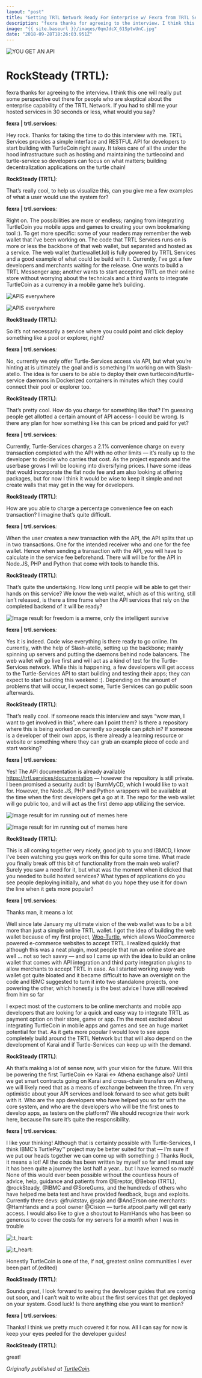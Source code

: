 ```yaml
---
layout: "post"
title: "Getting TRTL Network Ready For Enterprise w/ Fexra from TRTL Services"
description: "fexra thanks for agreeing to the interview. I think this one will really put some perspective out there for people who are skeptical about the enterprise capability of the TRTL Network. If you had to…"
image: "{{ site.baseurl }}/images/0qmJdcX_61SptwUnC.jpg"
date: "2018-09-28T18:26:03.951Z"
---
```


![YOU GET AN API](https://miro.medium.com/max/1240/0*qmJdcX_61SptwUnC.jpg)

# **RockSteady (TRTL)**_:_

fexra thanks for agreeing to the interview. I think this one will really put some perspective out there for people who are skeptical about the enterprise capability of the TRTL Network. If you had to shill me your hosted services in 30 seconds or less, what would you say?

**fexra | trtl.services**_:_

Hey rock. Thanks for taking the time to do this interview with me. TRTL Services provides a simple interface and RESTFUL API for developers to start building with TurtleCoin right away. It takes care of all the under the hood infrastructure such as hosting and maintaining the turtlecoind and turtle-service so developers can focus on what matters; building decentralization applications on the turtle chain!

**RockSteady (TRTL)**_:_

That’s really cool, to help us visualize this, can you give me a few examples of what a user would use the system for?

**fexra | trtl.services**_:_

Right on. The possibilities are more or endless; ranging from integrating TurtleCoin you mobile apps and games to creating your own bookmarking tool :). To get more specific: some of your readers may remember the web wallet that I’ve been working on. The code that TRTL Services runs on is more or less the backbone of that web wallet, but separated and hosted as a service. The web wallet (turtlewallet.lol) is fully powered by TRTL Services and a good example of what could be build with it. Currently, I’ve got a few developers and merchants waiting for the release. One wants to build a TRTL Messenger app; another wants to start accepting TRTL on their online store without worrying about the technicals and a third wants to integrate TurtleCoin as a currency in a mobile game he’s building.

![APIS everywhere](https://miro.medium.com/max/60/0*Ykq6bCDY4ElUc68j?q=20)

![APIS everywhere](https://miro.medium.com/max/1000/0*Ykq6bCDY4ElUc68j)

**RockSteady (TRTL)**_:_

So it’s not necessarily a service where you could point and click deploy something like a pool or explorer, right?

**fexra | trtl.services**_:_

No, currently we only offer Turtle-Services access via API, but what you’re hinting at is ultimately the goal and is something I’m working on with Slash-atello. The idea is for users to be able to deploy their own turtlecoind/turtle-service daemons in Dockerized containers in minutes which they could connect their pool or explorer too.

**RockSteady (TRTL)**_:_

That’s pretty cool. How do you charge for something like that? I’m guessing people get allotted a certain amount of API access- I could be wrong. Is there any plan for how something like this can be priced and paid for yet?

**fexra | trtl.services**_:_

Currently, Turtle-Services charges a 2.1% convenience charge on every transaction completed with the API with no other limits — it’s really up to the developer to decide who carries that cost. As the project expands and the userbase grows I will be looking into diversifying prices. I have some ideas that would incorporate the flat node fee and am also looking at offering packages, but for now I think it would be wise to keep it simple and not create walls that may get in the way for developers.

**RockSteady (TRTL)**_:_

How are you able to charge a percentage convenience fee on each transaction? I imagine that’s quite difficult.

**fexra | trtl.services**_:_

When the user creates a new transaction with the API, the API splits that up in two transactions. One for the intended receiver who and one for the fee wallet. Hence when sending a transaction with the API, you will have to calculate in the service fee beforehand. There will will be for the API in Node.JS, PHP and Python that come with tools to handle this.

**RockSteady (TRTL)**_:_

That’s quite the undertaking. How long until people will be able to get their hands on this service? We know the web wallet, which as of this writing, still isn’t released, is there a time frame when the API services that rely on the completed backend of it will be ready?

![Image result for freedom is a meme, only the intelligent survive](https://miro.medium.com/max/1000/1*i9_8BgHrQREedxmcO4sHTw.png)

**fexra | trtl.services**_:_

Yes it is indeed. Code wise everything is there ready to go online. I’m currently, with the help of Slash-atello, setting up the backbone; mainly spinning up servers and putting the daemons behind node balancers. The web wallet will go live first and will act as a kind of test for the Turtle-Services network. While this is happening, a few developers will get access to the Turtle-Services API to start building and testing their apps; they can expect to start building this weekend :). Depending on the amount of problems that will occur, I expect some, Turtle Services can go public soon afterwards.

**RockSteady (TRTL)**_:_

That’s really cool. If someone reads this interview and says “wow man, I want to get involved in this”, where can I point them? Is there a repository where this is being worked on currently so people can pitch in? If someone is a developer of their own apps, is there already a learning resource or website or something where they can grab an example piece of code and start working?

**fexra | trtl.services**_:_

Yes! The API documentation is already available <https://trtl.services/documentation> — however the repository is still private. I been promised a security audit by IBurnMyCD, which I would like to wait for. However, the Node.JS, PHP and Python wrappers will be available at the time when the first developers get a go at it. The repo for the web wallet will go public too, and will act as the first demo app utilizing the service.

![Image result for im running out of memes here](https://miro.medium.com/max/60/0*QkmoXhsN3hiK-DoW.jpg?q=20)

![Image result for im running out of memes here](https://miro.medium.com/max/950/0*QkmoXhsN3hiK-DoW.jpg)

**RockSteady (TRTL)**_:_

This is all coming together very nicely, good job to you and IBMCD, I know I’ve been watching you guys work on this for quite some time. What made you finally break off this bit of functionality from the main web wallet? Surely you saw a need for it, but what was the moment when it clicked that you needed to build hosted services? What types of applications do you see people deploying initially, and what do you hope they use it for down the line when it gets more popular?

**fexra | trtl.services**_:_

Thanks man, it means a lot

Well since late January my ultimate vision of the web wallet was to be a bit more than just a simple online TRTL wallet. I got the idea of building the web wallet because of my first project, [Woo-Turtle](http://github.com/turtlecoin/woo-turtle), which allows WooCommerce powered e-commerce websites to accept TRTL. I realized quickly that although this was a neat plugin, most people that run an online store are well … not so tech savvy — and so I came up with the idea to build an online wallet that comes with API integration and third party integration plugins to allow merchants to accept TRTL in ease. As I started working away web wallet got quite bloated and it became difficult to have an oversight on the code and IBMC suggested to turn it into two standalone projects, one powering the other, which honestly is the best advice I have still received from him so far

I expect most of the customers to be online merchants and mobile app developers that are looking for a quick and easy way to integrate TRTL as payment option on their store, game or app. I’m the most excited about integrating TurtleCoin in mobile apps and games and see an huge market potential for that. As it gets more popular I would love to see apps completely build around the TRTL Network but that will also depend on the development of Karai and if Turtle-Services can keep up with the demand.

**RockSteady (TRTL)**_:_

Ah that’s making a lot of sense now, with your vision for the future. Will this be powering the first TurtleCoin <-> Karai <-> Athena exchange also? Until we get smart contracts going on Karai and cross-chain transfers on Athena, we will likely need that as a means of exchange between the three. I’m very optimistic about your API services and look forward to see what gets built with it. Who are the app developers who have helped you so far with the core system, and who are the developers who will be the first ones to develop apps, as testers on the platform? We should recognize their work here, because I’m sure it’s quite the responsibility.

**fexra | trtl.services**_:_

I like your thinking! Although that is certainty possible with Turtle-Services, I think IBMC’s TurtlePay™ project may be better suited for that — I’m sure if we put our heads together we can come up with something :) Thanks Rock, it means a lot! All the code has been written by myself so far and I must say it has been quite a journey the last half a year… but I have learned so much! None of this would ever been possible without the countless hours of advice, help, guidance and patients from @Ereptor, @Bebop (TRTL), @rockSteady, @IBMC and @SoreGums, and the hundreds of others who have helped me beta test and have provided feedback, bugs and exploits. Currently three devs: @fruktstav, @sajo and @AndΞrson one merchants: @HamHands and a pool owner @Cision — turtle.atpool.party will get early access. I would also like to give a shoutout to HamHands who has been so generous to cover the costs for my servers for a month when I was in trouble

![:t_heart:](https://miro.medium.com/max/60/0*JJ16CuATN4jegG3G?q=20)

![:t_heart:](https://miro.medium.com/max/128/0*JJ16CuATN4jegG3G)

Honestly TurtleCoin is one of the, if not, greatest online communities I ever been part of.(edited)

**RockSteady (TRTL)**_:_

Sounds great, I look forward to seeing the developer guides that are coming out soon, and I can’t wait to write about the first services that get deployed on your system. Good luck! Is there anything else you want to mention?

**fexra | trtl.services**_:_

Thanks! I think we pretty much covered it for now. All I can say for now is keep your eyes peeled for the developer guides!

**RockSteady (TRTL)**_:_

great!

_Originally published at_ [_TurtleCoin_](http://blog.turtlecoin.lol/archives/getting-trtl-network-ready-for-enterprise-w-fexra-from-trtl-services/)_._
